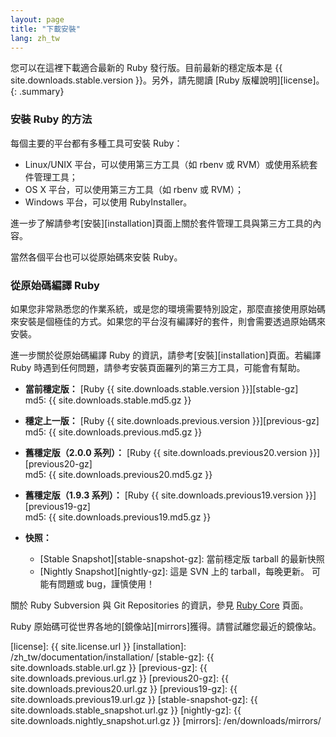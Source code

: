```yaml
---
layout: page
title: "下載安裝"
lang: zh_tw
---
```


您可以在這裡下載適合最新的 Ruby 發行版。目前最新的穩定版本是
{{ site.downloads.stable.version }}。另外，請先閱讀 [Ruby 版權說明][license]。
{: .summary}

### 安裝 Ruby 的方法

每個主要的平台都有多種工具可安裝 Ruby：

* Linux/UNIX 平台，可以使用第三方工具（如 rbenv 或 RVM）或使用系統套件管理工具；
* OS X 平台，可以使用第三方工具（如 rbenv 或 RVM）；
* Windows 平台，可以使用 RubyInstaller。

進一步了解請參考[安裝][installation]頁面上關於套件管理工具與第三方工具的內容。

當然各個平台也可以從原始碼來安裝 Ruby。

### 從原始碼編譯 Ruby

如果您非常熟悉您的作業系統，或是您的環境需要特別設定，那麼直接使用原始碼來安裝是個極佳的方式。如果您的平台沒有編譯好的套件，則會需要透過原始碼來安裝。

進一步關於從原始碼編譯 Ruby 的資訊，請參考[安裝][installation]頁面。若編譯 Ruby 時遇到任何問題，請參考安裝頁面羅列的第三方工具，可能會有幫助。

* **當前穩定版：**
  [Ruby {{ site.downloads.stable.version }}][stable-gz]<br>
  md5: {{ site.downloads.stable.md5.gz }}

* **穩定上一版：**
  [Ruby {{ site.downloads.previous.version }}][previous-gz]<br>
  md5: {{ site.downloads.previous.md5.gz }}

* **舊穩定版（2.0.0 系列）：**
  [Ruby {{ site.downloads.previous20.version }}][previous20-gz]<br>
  md5: {{ site.downloads.previous20.md5.gz }}

* **舊穩定版（1.9.3 系列）：**
  [Ruby {{ site.downloads.previous19.version }}][previous19-gz]<br>
  md5: {{ site.downloads.previous19.md5.gz }}

* **快照：**
  * [Stable Snapshot][stable-snapshot-gz]:
    當前穩定版 tarball 的最新快照
  * [Nightly Snapshot][nightly-gz]:
    這是 SVN 上的 tarball，每晚更新。
    可能有問題或 bug，謹慎使用！

關於 Ruby Subversion 與 Git Repositories 的資訊，參見 [Ruby Core](/en/community/ruby-core/) 頁面。

Ruby 原始碼可從世界各地的[鏡像站][mirrors]獲得。請嘗試離您最近的鏡像站。



[license]: {{ site.license.url }}
[installation]: /zh_tw/documentation/installation/
[stable-gz]:   {{ site.downloads.stable.url.gz }}
[previous-gz]: {{ site.downloads.previous.url.gz }}
[previous20-gz]:      {{ site.downloads.previous20.url.gz }}
[previous19-gz]:      {{ site.downloads.previous19.url.gz }}
[stable-snapshot-gz]: {{ site.downloads.stable_snapshot.url.gz }}
[nightly-gz]: {{ site.downloads.nightly_snapshot.url.gz }}
[mirrors]: /en/downloads/mirrors/
